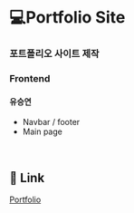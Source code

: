 # 💻Portfolio Site

### 포트폴리오 사이트 제작

### Frontend

#### 유승연

- Navbar / footer
- Main page

&nbsp;
## :link: Link
[Portfolio](https://seungyeonyoos.github.io/)

